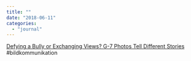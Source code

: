 ```yaml
---
title: ""
date: "2018-06-11"
categories: 
  - "journal"
---
```


[Defying a Bully or Exchanging Views? G-7 Photos Tell Different Stories](https://nyti.ms/2JFEX1y?smid=nytcore-ios-share) #bildkommunikation
